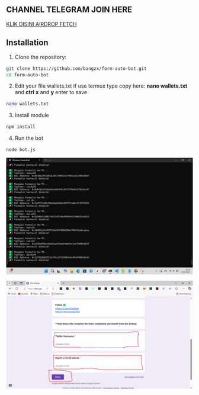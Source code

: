 ## CHANNEL TELEGRAM JOIN HERE
[KLIK DISINI AIRDROP FETCH](https://t.me/airdropfetchofficial) 

## Installation

1. Clone the repository:
```bash
git clone https://github.com/bangzx/form-auto-bot.git
cd form-auto-bot
```
2. Edit your file wallets.txt if use termux type copy here: **nano wallets.txt** and **ctrl** **x** and **y** enter to save
```bash
nano wallets.txt
```
3. Install module 
```bash
npm install
```
4. Run the bot
```bash
node bot.js
```
![](form.png)

![](fill.jpg)
